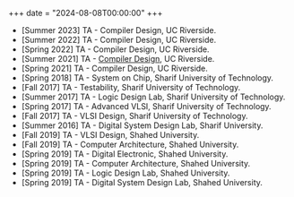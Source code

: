 +++
date = "2024-08-08T00:00:00"
+++

- [Summer 2023] TA - Compiler Design, UC Riverside.
- [Summer 2022] TA - Compiler Design, UC Riverside.
- [Spring 2022] TA - Compiler Design, UC Riverside.
- [Summer 2021] TA - [Compiler Design](https://www.cs.ucr.edu/~mafar001/compiler/index1.html), UC Riverside.
- [Spring 2021] TA - Compiler Design, UC Riverside.
- [Spring 2018] TA - System on Chip, Sharif University of Technology.
- [Fall 2017] TA - Testability, Sharif University of Technology.
- [Summer 2017] TA - Logic Design Lab, Sharif University of Technology. 
- [Spring 2017] TA - Advanced VLSI, Sharif University of Technology.
- [Fall 2017] TA - VLSI Design, Sharif University of Technology.
- [Summer 2016] TA - Digital System Design Lab, Sharif University.
- [Fall 2019] TA - VLSI Design, Shahed University.
- [Fall 2019] TA - Computer Architecture, Shahed University.
- [Spring 2019] TA - Digital Electronic, Shahed University.
- [Spring 2019] TA - Computer Architecture, Shahed University.
- [Spring 2019] TA - Logic Design Lab, Shahed University.
- [Spring 2019] TA - Digital System Design Lab, Shahed University.
